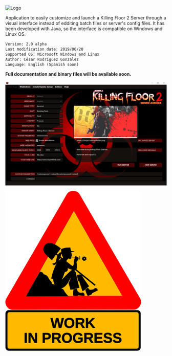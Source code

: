 ![Logo](src/main/resources/images/kf2logo.png)

Application to easily customize and launch a Killing Floor 2 Server through a visual interface instead of edditing batch files or server's config files. It has been developed with Java, so the interface is compatible on Windows and Linux OS.

```
Version: 2.0 alpha
Last modification date: 2019/06/20
Supported OS: Microsoft Windows and Linux
Author: César Rodríguez González
Language: English (Spanish soon)
```

**Full documentation and binary files will be available soon.**

![Launcher screenshot](src/main/resources/images/capture1.png)

![Work in progress](src/main/resources/images/work-in-progress.png)

